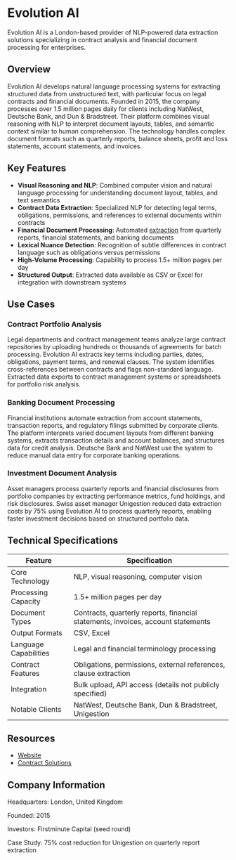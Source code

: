 # Evolution AI

Evolution AI is a London-based provider of NLP-powered data extraction solutions specializing in contract analysis and financial document processing for enterprises.

## Overview

Evolution AI develops natural language processing systems for extracting structured data from unstructured text, with particular focus on legal contracts and financial documents. Founded in 2015, the company processes over 1.5 million pages daily for clients including NatWest, Deutsche Bank, and Dun & Bradstreet. Their platform combines visual reasoning with NLP to interpret document layouts, tables, and semantic context similar to human comprehension. The technology handles complex document formats such as quarterly reports, balance sheets, profit and loss statements, account statements, and invoices.

## Key Features

- **Visual Reasoning and NLP**: Combined computer vision and natural language processing for understanding document layout, tables, and text semantics
- **Contract Data Extraction**: Specialized NLP for detecting legal terms, obligations, permissions, and references to external documents within contracts
- **Financial Document Processing**: Automated [extraction](../../capabilities/extraction/index.md) from quarterly reports, financial statements, and banking documents
- **Lexical Nuance Detection**: Recognition of subtle differences in contract language such as obligations versus permissions
- **High-Volume Processing**: Capability to process 1.5+ million pages per day
- **Structured Output**: Extracted data available as CSV or Excel for integration with downstream systems

## Use Cases

### Contract Portfolio Analysis

Legal departments and contract management teams analyze large contract repositories by uploading hundreds or thousands of agreements for batch processing. Evolution AI extracts key terms including parties, dates, obligations, payment terms, and renewal clauses. The system identifies cross-references between contracts and flags non-standard language. Extracted data exports to contract management systems or spreadsheets for portfolio risk analysis.

### Banking Document Processing

Financial institutions automate extraction from account statements, transaction reports, and regulatory filings submitted by corporate clients. The platform interprets varied document layouts from different banking systems, extracts transaction details and account balances, and structures data for credit analysis. Deutsche Bank and NatWest use the system to reduce manual data entry for corporate banking operations.

### Investment Document Analysis

Asset managers process quarterly reports and financial disclosures from portfolio companies by extracting performance metrics, fund holdings, and risk disclosures. Swiss asset manager Unigestion reduced data extraction costs by 75% using Evolution AI to process quarterly reports, enabling faster investment decisions based on structured portfolio data.

## Technical Specifications

| Feature | Specification |
|---------|---------------|
| Core Technology | NLP, visual reasoning, computer vision |
| Processing Capacity | 1.5+ million pages per day |
| Document Types | Contracts, quarterly reports, financial statements, invoices, account statements |
| Output Formats | CSV, Excel |
| Language Capabilities | Legal and financial terminology processing |
| Contract Features | Obligations, permissions, external references, clause extraction |
| Integration | Bulk upload, API access (details not publicly specified) |
| Notable Clients | NatWest, Deutsche Bank, Dun & Bradstreet, Unigestion |

## Resources

- [Website](https://www.evolution.ai)
- [Contract Solutions](https://www.evolution.ai/solutions/contracts)

## Company Information

Headquarters: London, United Kingdom

Founded: 2015

Investors: Firstminute Capital (seed round)

Case Study: 75% cost reduction for Unigestion on quarterly report extraction
